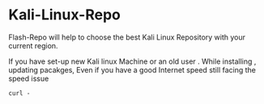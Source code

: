 # Kali-Linux-Repo
Flash-Repo will help to choose the best Kali Linux Repository with your current region.


If you have set-up new Kali linux Machine or an old user . While installing , updating pacakges, Even if you have a good Internet speed still facing the speed issue 


```
curl -
```
